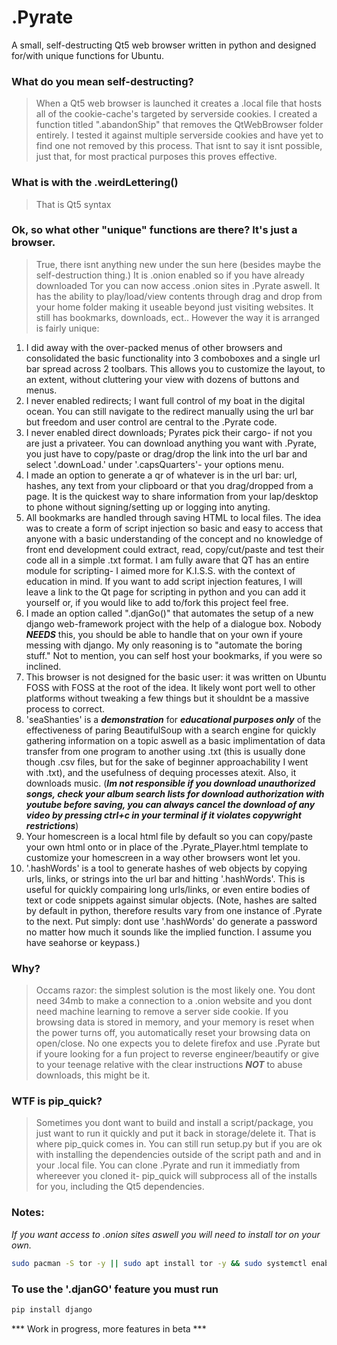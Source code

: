 # .Pyrate
A small, self-destructing Qt5 web browser written in python and designed for/with unique functions for Ubuntu.

### What do you mean self-destructing? ###
> When a Qt5 web browser is launched it creates a .local file that hosts all of the cookie-cache's targeted by serverside cookies. I created a function titled ".abandonShip" that removes the QtWebBrowser folder entirely. I tested it against multiple serverside cookies and have yet to find one not removed by this process. That isnt to say it isnt possible, just that, for most practical purposes this proves effective.

### What is with the .weirdLettering() ###
> That is Qt5 syntax

### Ok, so what other "unique" functions are there? It's just a browser. ###
> True, there isnt anything new under the sun here (besides maybe the self-destruction thing.) It is .onion enabled so if you have already downloaded Tor you can now access .onion sites in .Pyrate aswell. It has the ability to play/load/view contents through drag and drop from your home folder making it useable beyond just visiting websites. It still has bookmarks, downloads, ect.. However the way it is arranged is fairly unique:

1. I did away with the over-packed menus of other browsers and consolidated the basic functionality into 3 comboboxes and a single url bar spread across 2 toolbars. This allows you to customize the layout, to an extent, without cluttering your view with dozens of buttons and menus.
2. I never enabled redirects; I want full control of my boat in the digital ocean. You can still navigate to the redirect manually using the url bar but freedom and user control are central to the .Pyrate code.
3. I never enabled direct downloads; Pyrates pick their cargo- if not you are just a privateer. You can download anything you want with .Pyrate, you just have to copy/paste or drag/drop the link into the url bar and select '.downLoad.' under '.capsQuarters'- your options menu.
4. I made an option to generate a qr of whatever is in the url bar: url, hashes, any text from your clipboard or that you drag/dropped from a page. It is the quickest way to share information from your lap/desktop to phone without signing/setting up or logging into anyting.
5. All bookmarks are handled through saving HTML to local files. The idea was to create a form of script injection so basic and easy to access that anyone with a basic understanding of the concept and no knowledge of front end development could extract, read, copy/cut/paste and test their code all in a simple .txt format. I am fully aware that QT has an entire module for scripting- I aimed more for K.I.S.S. with the context of education in mind. If you want to add script injection features, I will leave a link to the Qt page for scripting in python and you can add it yourself or, if you would like to add to/fork this project feel free.
6. I made an option called ".djanGo()" that automates the setup of a new django web-framework project with the help of a dialogue box. Nobody ***NEEDS*** this, you should be able to handle that on your own if youre messing with django. My only reasoning is to "automate the boring stuff." Not to mention, you can self host your bookmarks, if you were so inclined.
7. This browser is not designed for the basic user: it was written on Ubuntu FOSS with FOSS at the root of the idea. It likely wont port well to other platforms without tweaking a few things but it shouldnt be a massive process to correct.
8. 'seaShanties' is a ***demonstration*** for ***educational purposes only*** of the effectiveness of paring BeautifulSoup with a search engine for quickly gathering information on a topic aswell as a basic implimentation of data transfer from one program to another using .txt (this is usually done though .csv files, but for the sake of beginner approachability I went with .txt), and the usefulness of dequing processes atexit. Also, it downloads music. (***Im not responsible if you download unauthorized songs, check your album search lists for download authorization with youtube before saving, you can always cancel the download of any video by pressing ctrl+c in your terminal if it violates copywright restrictions***)
9. Your homescreen is a local html file by default so you can copy/paste your own html onto or in place of the .Pyrate_Player.html template to customize your homescreen in a way other browsers wont let you.
10. '.hashWords' is a tool to generate hashes of web objects by copying urls, links, or strings into the url bar and hitting '.hashWords'. This is useful for quickly compairing long urls/links, or even entire bodies of text or code snippets against simular objects. (Note, hashes are salted by default in python, therefore results vary from one instance of .Pyrate to the next. Put simply: dont use '.hashWords' do generate a password no matter how much it sounds like the implied function. I assume you have seahorse or keypass.) 

### Why? ###
> Occams razor: the simplest solution is the most likely one. You dont need 34mb to make a connection to a .onion website and you dont need machine learning to remove a server side cookie. If you browsing data is stored in memory, and your memory is reset when the power turns off, you automatically reset your browsing data on open/close.
> No one expects you to delete firefox and use .Pyrate but if youre looking for a fun project to reverse engineer/beautify or give to your teenage relative with the clear instructions ***NOT*** to abuse downloads, this might be it.

### WTF is pip_quick? ###
> Sometimes you dont want to build and install a script/package, you just want to run it quickly and put it back in storage/delete it. That is where pip_quick comes in. You can still run setup.py but if you are ok with installing the dependencies outside of the script path and and in your .local file. You can clone .Pyrate and run it immediatly from whereever you cloned it- pip_quick will subprocess all of the installs for you, including the Qt5 dependencies.

### Notes: ###
*If you want access to .onion sites aswell you will need to install tor on your own.*

```BASH
sudo pacman -S tor -y || sudo apt install tor -y && sudo systemctl enable tor && sudo systemctl start tor
```

### To use the '.djanGO' feature you must run ###

```BASH
pip install django
```

*** Work in progress, more features in beta ***
